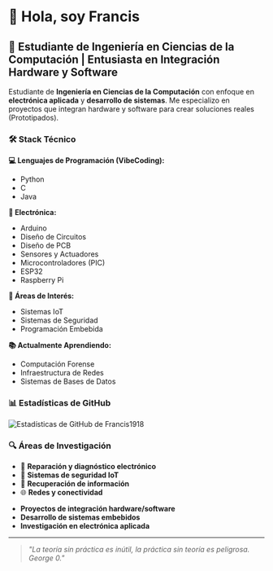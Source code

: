 # 👋 Hola, soy Francis

## 🎯 Estudiante de Ingeniería en Ciencias de la Computación | Entusiasta en Integración Hardware y Software

Estudiante de **Ingeniería en Ciencias de la Computación** con enfoque en **electrónica aplicada** y **desarrollo de sistemas**. Me especializo en proyectos que integran hardware y software para crear soluciones reales (Prototipados).

### 🛠️ Stack Técnico

**💻 Lenguajes de Programación (VibeCoding):**
- Python
- C
- Java

**🔧 Electrónica:**
- Arduino
- Diseño de Circuitos
- Diseño de PCB
- Sensores y Actuadores
- Microcontroladores (PIC)
- ESP32
- Raspberry Pi

**🎯 Áreas de Interés:**
- Sistemas IoT
- Sistemas de Seguridad
- Programación Embebida

**📚 Actualmente Aprendiendo:**
- Computación Forense
- Infraestructura de Redes
- Sistemas de Bases de Datos

<!--
### 🚀 Proyecto Destacado
**Sistema de Seguridad con Arduino** _(2022)_
- Puerta inteligente con autenticación **Bluetooth + RFID**
- Integración completa hardware/software
- Programación en C para microcontrolador
- _Documentación próximamente en este perfil_
-->

### 📊 Estadísticas de GitHub
![Estadísticas de GitHub de Francis1918](https://github-readme-stats.vercel.app/api?username=Francis1918&show_icons=true&theme=dark)

### 🔍 Áreas de Investigación
- 📱 **Reparación y diagnóstico electrónico**
- 🔐 **Sistemas de seguridad IoT** 
- 💾 **Recuperación de información**
- 🌐 **Redes y conectividad**
<!--
### 📫 ¿Interesado en colaborar?
-->
- **Proyectos de integración hardware/software**
- **Desarrollo de sistemas embebidos**
- **Investigación en electrónica aplicada**
---
> *"La teoría sin práctica es inútil, la práctica sin teoría es peligrosa. George 0."*
